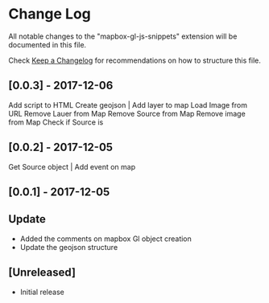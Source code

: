 # Change Log
All notable changes to the "mapbox-gl-js-snippets" extension will be documented in this file.

Check [Keep a Changelog](http://keepachangelog.com/) for recommendations on how to structure this file.
## [0.0.3] -  2017-12-06
Add script to HTML
Create geojson             |
Add layer to map
Load Image from URL
Remove Lauer from Map
Remove Source from Map
Remove image from Map
Check if Source is

## [0.0.2] - 2017-12-05
Get Source object          |
Add event on map

## [0.0.1] - 2017-12-05
## Update
- Added the comments on mapbox Gl object creation
- Update the geojson structure

## [Unreleased]
- Initial release